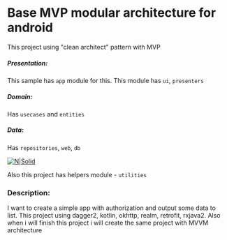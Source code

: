# Base MVP modular architecture for android
This project using "clean architect" pattern with MVP
##### Presentation:
This sample has `app` module for this. This module has `ui`, `presenters`
##### Domain:
Has `usecases` and `entities`
##### Data:
Has `repositories`, `web`, `db`

[![N|Solid](https://habrastorage.org/web/531/04c/89d/53104c89d9cf44a59c95e351b7485574.png)](https://habrastorage.org/web/531/04c/89d/53104c89d9cf44a59c95e351b7485574.png)

Also this project has helpers module - `utilities`

### Description:
I want to create a simple app with authorization and output some data to list. This project using dagger2, kotlin, okhttp, realm, retrofit, rxjava2. Also when i will finish this project i will create the same project with MVVM architecture